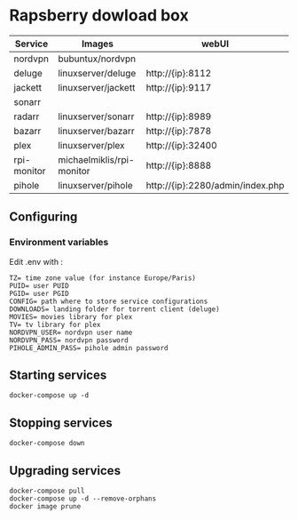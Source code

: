# Rapsberry dowload box

| Service     | Images                    | webUI                            |
|-------------|---------------------------|----------------------------------|
| nordvpn     | bubuntux/nordvpn          |                                  |
| deluge      | linuxserver/deluge        | http://{ip}:8112                 |
| jackett     | linuxserver/jackett       | http://{ip}:9117                 |
| sonarr      |                           |                                  |
| radarr      | linuxserver/sonarr        | http://{ip}:8989                 |
| bazarr      | linuxserver/bazarr        | http://{ip}:7878                 |
| plex        | linuxserver/plex          | http://{ip}:32400                |
| rpi-monitor | michaelmiklis/rpi-monitor | http://{ip}:8888                 |
| pihole      | linuxserver/pihole        | http://{ip}:2280/admin/index.php |


## Configuring

###  Environment variables
Edit .env with :
```
TZ= time zone value (for instance Europe/Paris)
PUID= user PUID 
PGID= user PGID
CONFIG= path where to store service configurations
DOWNLOADS= landing folder for torrent client (deluge)
MOVIES= movies library for plex
TV= tv library for plex
NORDVPN_USER= nordvpn user name
NORDVPN_PASS= nordvpn password
PIHOLE_ADMIN_PASS= pihole admin password
```


## Starting services

```
docker-compose up -d
```

## Stopping services
```
docker-compose down
```

## Upgrading services
```
docker-compose pull
docker-compose up -d --remove-orphans
docker image prune
```
